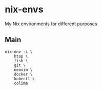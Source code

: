 # nix-envs
My Nix environments for different purposes

## Main
```
nix-env -i \
	htop \
	fish \
	git \
	neovim \
	docker \
	kubectl \
	colima
```
